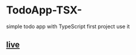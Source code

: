 # TodoApp-TSX-
simple todo app with TypeScript
first project use it 
## [live](https://timely-smakager-5cd3e2.netlify.app/)
